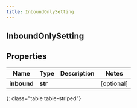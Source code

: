 ```yaml
---
title: InboundOnlySetting
---
```

## InboundOnlySetting

## Properties

|Name | Type | Description | Notes|
|------------ | ------------- | ------------- | -------------|
| **inbound** | **str** |  | [optional] |
{: class="table table-striped"}



